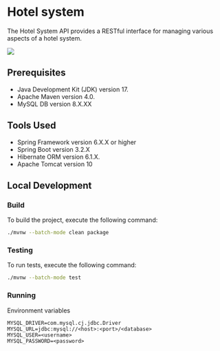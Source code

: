 # Hotel system
The Hotel System API provides a RESTful interface for managing various aspects of a hotel system.

![](https://github.com/thecoon/hotel-system/actions/workflows/main.yml/badge.svg)


## Prerequisites
- Java Development Kit (JDK) version 17. 
- Apache Maven version 4.0. 
- MySQL DB version 8.X.XX

## Tools Used
- Spring Framework version 6.X.X or higher 
- Spring Boot version 3.2.X 
- Hibernate ORM version 6.1.X. 
- Apache Tomcat version 10


## Local Development

### Build

To build the project, execute the following command:

```bash
./mvnw --batch-mode clean package 
```

### Testing

To run tests, execute the following command:

```bash
./mvnw --batch-mode test
```


### Running

Environment variables

    MYSQL_DRIVER=com.mysql.cj.jdbc.Driver
    MYSQL_URL=jdbc:mysql://<host>:<port>/<database>
    MYSQL_USER=<username>
    MYSQL_PASSWORD=<password>